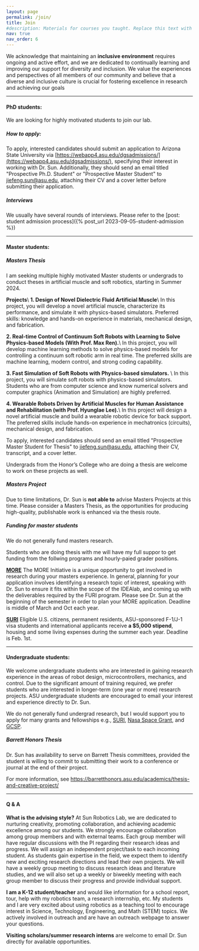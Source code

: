 ```yaml
---
layout: page
permalink: /join/
title: Join
#description: Materials for courses you taught. Replace this text with your description.
nav: true
nav_order: 6
---
```


We acknowledge that maintaining an __inclusive environment__ requires ongoing and active effort, and we are dedicated to continually learning and improving our support for diversity and inclusion. We value the experiences and perspectives of all members of our community and believe that a diverse and inclusive culture is crucial for fostering excellence in research and achieving our goals

---


#### PhD students:

We are looking for highly motivated students to join our lab. 

##### How to apply:
To apply, interested candidates should submit an application to Arizona State University via [https://webapp4.asu.edu/dgsadmissions/](https://webapp4.asu.edu/dgsadmissions/), specifying their interest in working with Dr. Sun. Additionally, they should send an email titled "Prospective Ph.D. Student" or "Prospective Master Student" to jiefeng.sun@asu.edu, attaching their CV and a cover letter before submitting their application.



##### Interviews
We usually have several rounds of interviews. Please refer to the [post: student admission process]({% post_url 2023-09-05-student-admission %})


---


#### Master students:


##### Masters Thesis

I am seeking multiple highly motivated Master students or undergrads to conduct theses in artificial muscle and soft robotics, starting in Summer 2024. 

__Projects__\\
__1. Design of Novel Dielectric Fluid Artificial Muscle__\\
In this project, you will develop a novel artificial muscle, characterize its performance, and simulate it with physics-based simulators. Preferred skills: knowledge and hands-on experience in materials, mechanical design, and fabrication. 

**2. Real-time Control of Continuum Soft Robots with Learning to Solve Physics-based Models (With Prof. Max Ren).**\\
In this project, you will develop machine learning methods to solve physics-based models for controlling a continuum soft robotic arm in real time. The preferred skills are machine learning, modern control, and strong coding capability. 

__3. Fast Simulation of Soft Robots with Physics-based simulators.__ \\
In this project, you will simulate soft robots with physics-based simulators. Students who are from computer science and know numerical solvers and computer graphics (Animation and Simulation) are highly preferred. 

__4. Wearable Robots Driven by Artificial Muscles for Human Assistance and Rehabilitation (with Prof. Hyunglae Lee).__\\
In this project will design a novel artificial muscle and build a wearable robotic device for back support. The preferred skills include hands-on experience in mechatronics (circuits), mechanical design, and fabrication. 


To apply, interested candidates should send an email titled "Prospective Master Student for Thesis" to jiefeng.sun@asu.edu, attaching their CV, transcript, and a cover letter. 

Undergrads from the Honor’s College who are doing a thesis are welcome to work on these projects as well. 


##### Masters Project
Due to time limitations, Dr. Sun is **not able to** advise Masters Projects at this time. Please consider a Masters Thesis, as the opportunities for producing high-quality, publishable work is enhanced via the thesis route.

##### Funding for master students
We do not generally fund masters research.  

Students who are doing thesis with me will have my full suppor to get funding from the follwing programs and hourly-paied grader positions.  

[__MORE__](https://students.engineering.asu.edu/graduate/research/more/)
The MORE Initiative is a unique opportunity to get involved in research during your masters experience. In general, planning for your application involves identifying a research topic of interest, speaking with Dr. Sun to ensure it fits within the scope of the IDEAlab, and coming up with the deliverables required by the FURI program. Please see Dr. Sun at the beginning of the semester in order to plan your MORE application. Deadline is middle of March and Oct each year. 

[__SURI__](https://students.engineering.asu.edu/graduate/research/suri/)
Eligible U.S. citizens, permanent residents, ASU-sponsored F-1/J-1 visa students and international applicants receive **a $5,000 stipend**, housing and some living expenses during the summer each year. Deadline is Feb. 1st.

---

#### Undergraduate students:

We welcome undergraduate students who are interested in gaining research experience in the areas of robot design, microcontrollers, mechanics, and control. Due to the significant amount of training required, we prefer students who are interested in longer-term (one year or more) research projects.
ASU undergraduate students are encouraged to email your interest and experience directly to Dr. Sun.

We do not generally fund undergrad research, but I would support you to apply for many grants and fellowships e.g., [SURI](https://students.engineering.asu.edu/graduate/research/suri/), [Nasa Space Grant](https://nasa.asu.edu/node), and [GCSP](https://gcsp.engineering.asu.edu/). 


##### Barrett Honors Thesis
Dr. Sun has availability to serve on Barrett Thesis committees, provided the student is willing to commit to submitting their work to a conference or journal at the end of their project.

For more information, see https://barretthonors.asu.edu/academics/thesis-and-creative-project/

---

#### Q & A

__What is the advising style?__
At Sun Robotics Lab, we are dedicated to nurturing creativity, promoting collaboration, and achieving academic excellence among our students. We strongly encourage collaboration among group members and with external teams.
Each group member will have regular discussions with the PI regarding their research ideas and progress. We will assign an independent project/task to each incoming student. As students gain expertise in the field, we expect them to identify new and exciting research directions and lead their own projects.
We will have a weekly group meeting to discuss research ideas and literature studies, and we will also set up a weekly or biweekly meeting with each group member to discuss their progress and provide individual support.



 __I am a K-12 student/teacher__ and would like information for a school report, tour, help with my robotics team, a research internship, etc. My students and I are very excited about using robotics as a teaching tool to encourage interest in Science, Technology, Engineering, and Math (STEM) topics. We actively involved in outreach and are have an outreach webpage to answer your questions.


__Visiting scholars/summer research interns__ are welcome to email Dr. Sun directly for available opportunities.